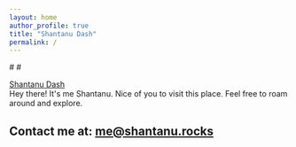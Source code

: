 ```yaml
---
layout: home
author_profile: true
title: "Shantanu Dash"
permalink: /
---
```

#<script type="text/javascript" src="https://platform.linkedin.com/badges/js/profile.js" async defer></script>
#<div class="LI-profile-badge"  data-version="v1" data-size="large" data-locale="en_US" data-type="horizontal" data-theme="dark" data-vanity="shantanu-dash-6174a2143"><a class="LI-simple-link" href='https://in.linkedin.com/in/shantanu-dash-6174a2143?trk=profile-badge'>Shantanu Dash</a></div>
Hey there! It's me Shantanu. Nice of you to visit this place. Feel free to roam around and explore.

## Contact me at: <a href="mailto:me@shantanu.rocks">me@shantanu.rocks</a>
